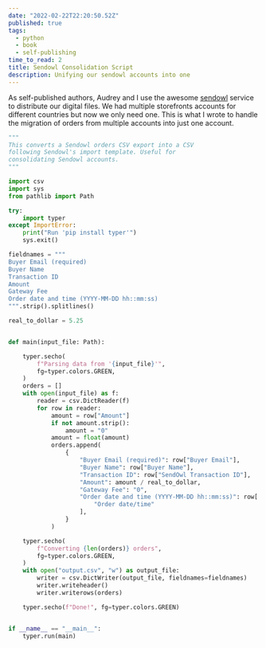 ```yaml
---
date: "2022-02-22T22:20:50.52Z"
published: true
tags:
  - python
  - book
  - self-publishing
time_to_read: 2
title: Sendowl Consolidation Script
description: Unifying our sendowl accounts into one
---
```


As self-published authors, Audrey and I use the awesome [sendowl](https://sendowl.com) service to distribute our digital files. We had multiple storefronts accounts for different countries but now we only need one. This is what I wrote to handle the migration of orders from multiple accounts into just one account.

```python
"""
This converts a Sendowl orders CSV export into a CSV
following Sendowl's import template. Useful for
consolidating Sendowl accounts.
"""

import csv
import sys
from pathlib import Path

try:
    import typer
except ImportError:
    print("Run 'pip install typer'")
    sys.exit()

fieldnames = """
Buyer Email (required)
Buyer Name
Transaction ID
Amount
Gateway Fee
Order date and time (YYYY-MM-DD hh::mm:ss)
""".strip().splitlines()

real_to_dollar = 5.25


def main(input_file: Path):

    typer.secho(
        f"Parsing data from '{input_file}'",
        fg=typer.colors.GREEN,
    )
    orders = []
    with open(input_file) as f:
        reader = csv.DictReader(f)
        for row in reader:
            amount = row["Amount"]
            if not amount.strip():
                amount = "0"
            amount = float(amount)
            orders.append(
                {
                    "Buyer Email (required)": row["Buyer Email"],
                    "Buyer Name": row["Buyer Name"],
                    "Transaction ID": row["SendOwl Transaction ID"],
                    "Amount": amount / real_to_dollar,
                    "Gateway Fee": "0",
                    "Order date and time (YYYY-MM-DD hh::mm:ss)": row[
                        "Order date/time"
                    ],
                }
            )

    typer.secho(
        f"Converting {len(orders)} orders",
        fg=typer.colors.GREEN,
    )
    with open("output.csv", "w") as output_file:
        writer = csv.DictWriter(output_file, fieldnames=fieldnames)
        writer.writeheader()
        writer.writerows(orders)

    typer.secho(f"Done!", fg=typer.colors.GREEN)


if __name__ == "__main__":
    typer.run(main)
```
